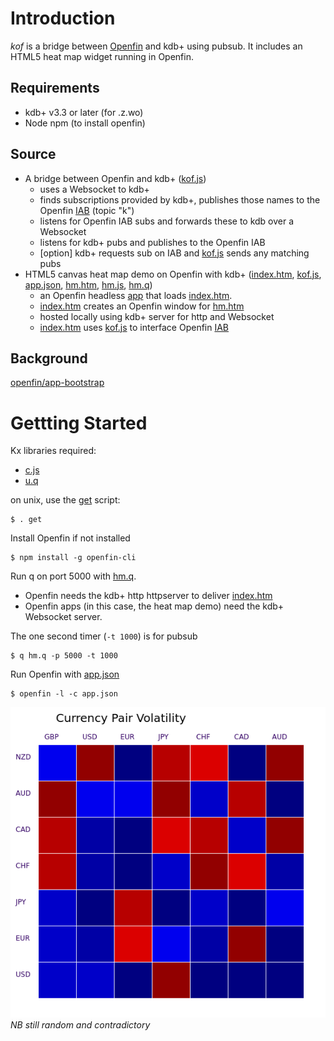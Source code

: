 # Introduction
*kof* is a bridge between [Openfin](http://openfin.co/) and kdb+ using pubsub.  It includes an HTML5 heat map widget running in Openfin.

## Requirements
 - kdb+ v3.3 or later (for .z.wo)
 - Node npm (to install openfin)

## Source
 - A bridge between Openfin and kdb+  ([kof.js](kof.js))
   - uses a Websocket to kdb+
   - finds subscriptions provided by kdb+, publishes those names to the Openfin [IAB](http://cdn.openfin.co/jsdocs/stable/fin.desktop.InterApplicationBus.html) (topic "k")
   - listens for Openfin IAB subs and forwards these to kdb over a Websocket
   - listens for kdb+ pubs and publishes to the Openfin IAB
   - [option] kdb+ requests sub on IAB and [kof.js](kof.js) sends any matching pubs
 - HTML5 canvas heat map demo on Openfin with kdb+  ([index.htm](index.htm), [kof.js](kof.js), [app.json](app.json), [hm.htm](hm.htm), [hm.js](hm.js), [hm.q](hm.q))
   - an Openfin headless [app](app.json) that loads [index.htm](index.htm).
   - [index.htm](index.htm) creates an Openfin window for [hm.htm](hm.htm) 
   - hosted locally using kdb+ server for http and Websocket
   - [index.htm](index.htm) uses [kof.js](kof.js) to interface Openfin [IAB](http://cdn.openfin.co/jsdocs/stable/fin.desktop.InterApplicationBus.html)

## Background

 [openfin/app-bootstrap](https://github.com/openfin/app-bootstrap)

# Gettting Started
Kx libraries required:
 - [c.js](https://raw.githubusercontent.com/KxSystems/kdb/master/c/c.js)
 - [u.q](https://raw.githubusercontent.com/KxSystems/kdb-tick/master/tick/u.q)

on unix, use the [get](get) script:
```
$ . get 
 ```


Install Openfin if not installed
```
$ npm install -g openfin-cli 
 ```


Run q on port 5000 with [hm.q](hm.q).
  - Openfin needs the kdb+ http httpserver to deliver [index.htm](index.htm)
  - Openfin apps (in this case, the heat map demo) need the kdb+ Websocket server.

The one second timer (`-t 1000`) is for pubsub
```
$ q hm.q -p 5000 -t 1000 
 ```


Run Openfin with [app.json](app.json) 
```
$ openfin -l -c app.json 
 ```


![Heat map](hm.png)*NB still random and contradictory*

